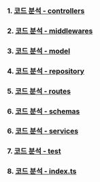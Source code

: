 ### 1. [코드 분석 - controllers](https://github.com/ckdqja135/Typescript-restful-starter/blob/master/Controller_Analysis.md)
### 2. [코드 분석 - middlewares](https://github.com/ckdqja135/Typescript-restful-starter/blob/master/Middlewares_Analysis.md)
### 3. [코드 분석 - model](https://github.com/ckdqja135/Typescript-restful-starter/blob/master/Model_Analysis.md)
### 4. [코드 분석 - repository](https://github.com/ckdqja135/Typescript-restful-starter/blob/master/Repository_Analysis.md)
### 5. [코드 분석 - routes](https://github.com/ckdqja135/Typescript-restful-starter/blob/master/Routes_Analysis.md)
### 6. [코드 분석 - schemas](https://github.com/ckdqja135/Typescript-restful-starter/blob/master/Schemas_Analysis.md)
### 6. [코드 분석 - services](https://github.com/ckdqja135/Typescript-restful-starter/blob/master/Service_Analysis.md)
### 7. [코드 분석 - test](https://github.com/ckdqja135/Typescript-restful-starter/blob/master/Test_Analysis.md)
### 8. [코드 분석 - index.ts](https://github.com/ckdqja135/Typescript-restful-starter/blob/master/Service_Analysis.md)
